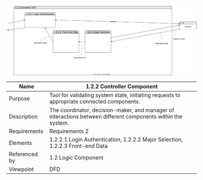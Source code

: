 ![Controller Component](TeamTwoFiles/SimpleController_DFD.drawio.svg)

| Name | 1.2.2 Controller Component  |
| ----------- | ----------- |
| Purpose | Tool for validating system state, initiating requests to appropriate connected components.  |
| Description | The coordinator, decision-maker, and manager of interactions between different components within the system.  |
| Requirements | Requirements 2 |
| Elements | 1.2.2.1 Login Authentication, 1.2.2.2 Major Selection, 1.2.2.3 Front-end Data|
| Referenced by | 1.2 Logic Component   |
| Viewpoint | DFD |
